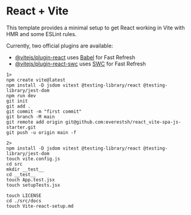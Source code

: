 # React + Vite

This template provides a minimal setup to get React working in Vite with HMR and some ESLint rules.

Currently, two official plugins are available:

- [@vitejs/plugin-react](https://github.com/vitejs/vite-plugin-react/blob/main/packages/plugin-react/README.md) uses [Babel](https://babeljs.io/) for Fast Refresh
- [@vitejs/plugin-react-swc](https://github.com/vitejs/vite-plugin-react-swc) uses [SWC](https://swc.rs/) for Fast Refresh


```
1>
npm create vite@latest 
npm install -D jsdom vitest @testing-library/react @testing-library/jest-dom
npm run dev
git init
git add .
git commit -m "first commit"
git branch -M main
git remote add origin git@github.com:everestsh/react_vite-spa-js-starter.git
git push -u origin main -f
```

```
2>
npm install -D jsdom vitest @testing-library/react @testing-library/jest-dom
touch vite.config.js
cd src
mkdir __test__
cd __test__
touch App.test.jsx
touch setupTests.jsx
```

```angular2html
touch LICENSE
cd ./src/docs
touch Vite-react-setup.md
```